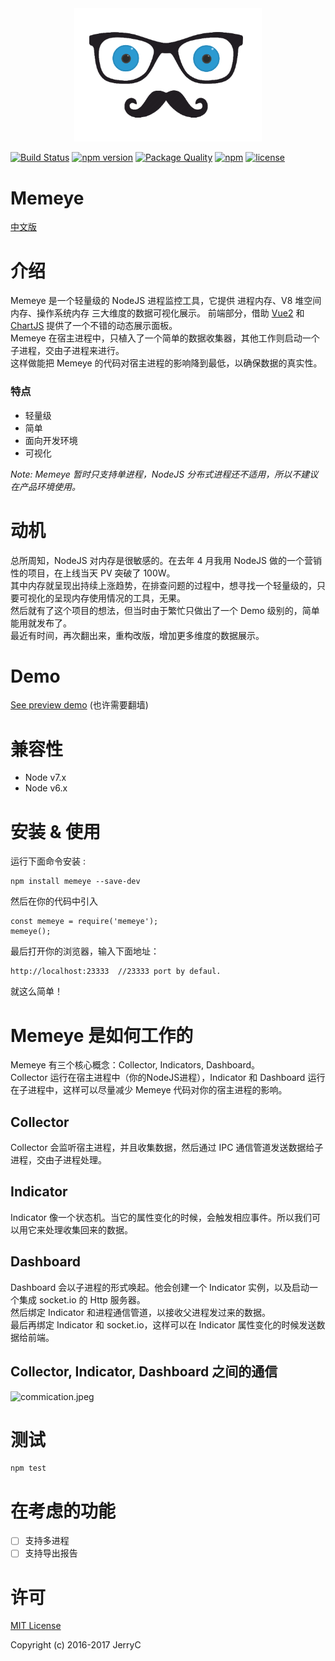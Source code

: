 <div align="center">
  <img width="300" heigth="300" src="/assets/memeye-logo.png" alt="memeye logo">
</div>

[![Build Status](https://travis-ci.org/JerryC8080/Memeye.svg?branch=master)](https://travis-ci.org/JerryC8080/Memeye) 
[![npm version](https://badge.fury.io/js/memeye.svg)](https://badge.fury.io/js/memeye) 
[![Package Quality](http://npm.packagequality.com/shield/memeye.svg)](http://packagequality.com/#?package=memeye) 
[![npm](https://img.shields.io/npm/dt/memeye.svg)](https://www.npmjs.com/package/memeye)
[![license](https://img.shields.io/github/license/mashape/apistatus.svg)](https://github.com/JerryC8080/Memeye/blob/master/LICENSE) 

# Memeye
[中文版](README_zh.md)

# 介绍
Memeye 是一个轻量级的 NodeJS 进程监控工具，它提供 进程内存、V8 堆空间内存、操作系统内存 三大维度的数据可视化展示。
前端部分，借助 [Vue2](https://github.com/vuejs/vue) 和 [ChartJS](https://github.com/chartjs/Chart.js) 提供了一个不错的动态展示面板。    
Memeye 在宿主进程中，只植入了一个简单的数据收集器，其他工作则启动一个子进程，交由子进程来进行。    
这样做能把 Memeye 的代码对宿主进程的影响降到最低，以确保数据的真实性。    

### 特点
- 轻量级
- 简单
- 面向开发环境
- 可视化

*Note: Memeye 暂时只支持单进程，NodeJS 分布式进程还不适用，所以不建议在产品环境使用。*

# 动机
总所周知，NodeJS 对内存是很敏感的。在去年 4 月我用 NodeJS 做的一个营销性的项目，在上线当天 PV 突破了 100W。        
其中内存就呈现出持续上涨趋势，在排查问题的过程中，想寻找一个轻量级的，只要可视化的呈现内存使用情况的工具，无果。        
然后就有了这个项目的想法，但当时由于繁忙只做出了一个 Demo 级别的，简单能用就发布了。    
最近有时间，再次翻出来，重构改版，增加更多维度的数据展示。    

# Demo
[See preview demo](http://jerryc8080.github.io/Memeye/) (也许需要翻墙)

# 兼容性
- Node v7.x
- Node v6.x

# 安装 & 使用

运行下面命令安装 : 

```
npm install memeye --save-dev
```


然后在你的代码中引入

```
const memeye = require('memeye');
memeye();
```

最后打开你的浏览器，输入下面地址：

```
http://localhost:23333  //23333 port by defaul.
```

就这么简单！

# Memeye 是如何工作的

Memeye 有三个核心概念：Collector, Indicators, Dashboard。    
Collector 运行在宿主进程中（你的NodeJS进程），Indicator 和 Dashboard 运行在子进程中，这样可以尽量减少 Memeye 代码对你的宿主进程的影响。    

## Collector
Collector 会监听宿主进程，并且收集数据，然后通过 IPC 通信管道发送数据给子进程，交由子进程处理。    

## Indicator
Indicator 像一个状态机。当它的属性变化的时候，会触发相应事件。所以我们可以用它来处理收集回来的数据。    

## Dashboard
Dashboard 会以子进程的形式唤起。他会创建一个 Indicator 实例，以及启动一个集成 socket.io 的 Http 服务器。    
然后绑定 Indicator 和进程通信管道，以接收父进程发过来的数据。    
最后再绑定 Indicator 和 socket.io，这样可以在 Indicator 属性变化的时候发送数据给前端。    

## Collector, Indicator, Dashboard 之间的通信

![commication.jpeg](http://obxj5yn80.bkt.clouddn.com/61A039DF1C61FEDE7DA26ED0E860C5D1.jpg)


# 测试

```
npm test
```

# 在考虑的功能
- [ ] 支持多进程
- [ ] 支持导出报告

# 许可

[MIT License](LICENSE)

Copyright (c) 2016-2017 JerryC
